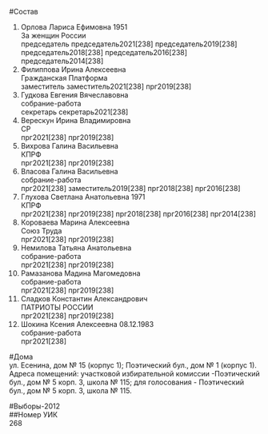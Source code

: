 #Состав  
1. Орлова Лариса Ефимовна 1951  
    За женщин России  
    председатель председатель2021[238] председатель2019[238] председатель2018[238] председатель2016[238] председатель2014[238]  
2. Филиппова Ирина Алексеевна  
    Гражданская Платформа  
    заместитель заместитель2021[238] прг2019[238]  
3. Гудкова Евгения Вячеславовна  
    собрание-работа  
    секретарь секретарь2021[238]  
4. Верескун Ирина Владимировна  
    СР  
    прг2021[238] прг2019[238]  
5. Вихрова Галина Васильевна  
    КПРФ  
    прг2021[238] прг2019[238]  
6. Власова Галина Васильевна  
    собрание-работа  
    прг2021[238] заместитель2019[238] прг2018[238] прг2016[238]  
7. Глухова Светлана Анатольевна 1971  
    КПРФ  
    прг2021[238] прг2019[238] прг2018[238] прг2016[238] прг2014[238]  
8. Короваева Марина Алексеевна  
    Союз Труда  
    прг2021[238] прг2019[238]  
9. Немилова Татьяна Анатольевна  
    собрание-работа  
    прг2021[238] прг2019[238]  
10. Рамазанова Мадина Магомедовна  
    собрание-работа  
    прг2021[238] прг2019[238]  
11. Сладков Константин Александрович  
    ПАТРИОТЫ РОССИИ  
    прг2021[238] прг2019[238]  
12. Шокина Ксения Алексеевна 08.12.1983  
    собрание-работа  
    прг2021[238]  
  
#Дома  
ул. Есенина, дом № 15 (корпус 1); Поэтический бул., дом № 1 (корпус 1). Адреса помещений: участковой избирательной комиссии -Поэтический бул., дом № 5 корп. 3, школа № 115; для голосования - Поэтический бул., дом № 5 корп. 3, школа № 115.  
  
#Выборы-2012  
##Номер УИК  
268  
